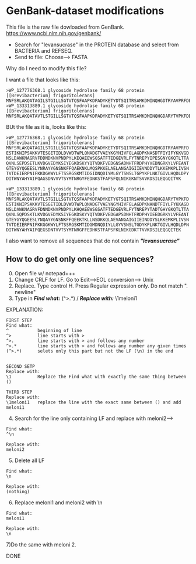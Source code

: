 # GenBank-dataset modifications

This file is the raw file dowloaded from GenBank. https://www.ncbi.nlm.nih.gov/genbank/
* Search for "levansucrase" in the PROTEIN database and select from BACTERIA and REFSEQ.
* Send to file: Choose--> FASTA

Why do I need to modify this file?

I want a file that looks like this:
```
>WP_127776368.1 glycoside hydrolase family 68 protein [[Brevibacterium] frigoritolerans]
MNFSRLAKQATAGILSTGILLSGTVTQSFAAPKDPADYKETYDTSQITRSAMKDMINQHGDTRYAVPRFDESTIKNIPSAKKVTESGETIDLDVWDTWPLQNADGTVAEYKGYHIVFGLAGDPKNASDTFIYIFYKKVGDNSLDAWKNAGRVFDDNDKNVPNDPYLKEQAEEWSGSATFTEDGEVRLFYTNREPYIPESGNYGKQTLTTAQVNLSEPDSETLKVDGVEDYKSIYEGKDSKYYQTVDKFVEDGNSADNHTFRDPHYVEDNGRKYLVFEANTGTEYGYQGEESLYNRAYYGNSNKFFQAEKNKLMQSPKKELAELANGAIGIIEVNDDYTLKKEMKPLIVSNTVTDEIERPNIFKKDGKWYLFTSSRGSKMTIDGIDNQDIYMLGYTSNSLTGPYKPLNKTGIVLHQDLDPYDITWNYAHYAIPQAGSDNVVVTSYMTNRGYFEDNKSTFAPSFQLNIKGKNTSVVKDSILEQGQITVK
>WP_133313889.1 glycoside hydrolase family 68 protein [[Brevibacterium] frigoritolerans]
MNFSRLAKQATAVTLSTGILLSGTVTQSFAAPKDPADYKETYGTSQITRSAMKDMINQHGDARYTVPKFDESTIKNIPSAKKVTESGETIDLDVWDTWPLQNADGTVAEYNGYHIVFGLAGDPKNANDTFIYLFYKKAGDNSLDAWKNAGRVFDNNDKNVPNDPYLKHQAEEWSGSATFTEDGEVRLFYTNREPYTADTGHYGKQTLTTAQVNLSQPDSKTLKVDGVEDYKSIYEGKDSKYYQTVDKFVEDGAPSDNHTFRDPHYIEEDGRKYLVFEANTGTEYGYQGEESLYNQAYYGNSNKFFQEEKTKLLNSDKKQLAEVANGAIGIIEINDDYSLKKEMKPLIVSNTVTDEIERPNIFKKGGKWYLFTSSRGSKMTIDGMDNQDIYLLGYVSNSLTGDYKPLNKTGIVLHQDLDPNDITWNYAHYAIPQEGSDNTVVTSYMTNRGFFEDHKSTFAPSFKLNIKGDKTTVVKDSILEQGQITEK

```

BUt the file as it is, looks like this:
```
>WP_127776368.1 glycoside hydrolase family 68 protein [[Brevibacterium] frigoritolerans]
MNFSRLAKQATAGILSTGILLSGTVTQSFAAPKDPADYKETYDTSQITRSAMKDMINQHGDTRYAVPRFD
ESTIKNIPSAKKVTESGETIDLDVWDTWPLQNADGTVAEYKGYHIVFGLAGDPKNASDTFIYIFYKKVGD
NSLDAWKNAGRVFDDNDKNVPNDPYLKEQAEEWSGSATFTEDGEVRLFYTNREPYIPESGNYGKQTLTTA
QVNLSEPDSETLKVDGVEDYKSIYEGKDSKYYQTVDKFVEDGNSADNHTFRDPHYVEDNGRKYLVFEANT
GTEYGYQGEESLYNRAYYGNSNKFFQAEKNKLMQSPKKELAELANGAIGIIEVNDDYTLKKEMKPLIVSN
TVTDEIERPNIFKKDGKWYLFTSSRGSKMTIDGIDNQDIYMLGYTSNSLTGPYKPLNKTGIVLHQDLDPY
DITWNYAHYAIPQAGSDNVVVTSYMTNRGYFEDNKSTFAPSFQLNIKGKNTSVVKDSILEQGQITVK

>WP_133313889.1 glycoside hydrolase family 68 protein [[Brevibacterium] frigoritolerans]
MNFSRLAKQATAVTLSTGILLSGTVTQSFAAPKDPADYKETYGTSQITRSAMKDMINQHGDARYTVPKFD
ESTIKNIPSAKKVTESGETIDLDVWDTWPLQNADGTVAEYNGYHIVFGLAGDPKNANDTFIYLFYKKAGD
NSLDAWKNAGRVFDNNDKNVPNDPYLKHQAEEWSGSATFTEDGEVRLFYTNREPYTADTGHYGKQTLTTA
QVNLSQPDSKTLKVDGVEDYKSIYEGKDSKYYQTVDKFVEDGAPSDNHTFRDPHYIEEDGRKYLVFEANT
GTEYGYQGEESLYNQAYYGNSNKFFQEEKTKLLNSDKKQLAEVANGAIGIIEINDDYSLKKEMKPLIVSN
TVTDEIERPNIFKKGGKWYLFTSSRGSKMTIDGMDNQDIYLLGYVSNSLTGDYKPLNKTGIVLHQDLDPN
DITWNYAHYAIPQEGSDNTVVTSYMTNRGFFEDHKSTFAPSFKLNIKGDKTTVVKDSILEQGQITEK

```

I also want to remove all sequences that do not contain ***"levansucrase"***

## How to do get only one line sequences?
0) Open file w/ notepad+++
1) Change CRLF for LF. Go to Edit-->EOL conversion--> Unix
2) Replace. Type control H. Press Regular expression only. Do not match ". newline" 
3) Type in ***Find what:*** (^>.*)     /   ***Replace with:*** \1meloni1      

EXPLANATION:

```
FIRST STEP
Find what:
^           beginning of line
^>          line starts with >
^>.         line starts with > and follows any number
^>.*        line starts with > and follows any number any given times
(^>.*)      selets only this part but not the LF (\n) in the end


SECOND SETP
Replace with:
\1          Replace the Find what with exactly the same thing between ()

THIRD STEP
Replace with:
\1meloni1   replace the line with the exact same between () and add meloni1

```
4) Search for the line only containing LF and replace with meloni2--> 
```
Find what:
^\n    

Replace with:
meloni2

```
5) Delete all LF

```
Find what: 
\n    

Replace with: 
(nothing)

```
6) Replace meloni1 and meloni2 with \n
``` 
Find what:
meloni1  

Replace with:
\n 
```
7)Do the same with meloni 2.

DONE


